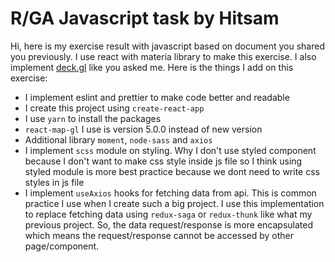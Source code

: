 # R/GA Javascript task by Hitsam

Hi, here is my exercise result with javascript based on document you shared you previously. I use react with materia library to make this exercise. I also implement [deck.gl](https://deck.gl) like you asked me. Here is the things I add on this exercise:

- I implement eslint and prettier to make code better and readable
- I create this project using ``create-react-app``
- I use ``yarn`` to install the packages
- ``react-map-gl`` I use is version 5.0.0 instead of new version
- Additional library ``moment``, ``node-sass`` and ``axios``
- I implement ``scss`` module on styling. Why I don't use styled component because I don't want to make css style inside js file so I think using styled module is more best practice because we dont need to write css styles in js file
- I implement ``useAxios`` hooks for fetching data from api. This is common practice I use when I create such a big project. I use this implementation to replace fetching data using ``redux-saga`` or ``redux-thunk`` like what my previous project. So, the data request/response is more encapsulated which means the request/response cannot be accessed by other page/component.

